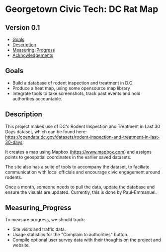 # Georgetown Civic Tech: DC Rat Map
## Version 0.1

- [Goals](#goals)
- [Description](#description)
- [Measuring_Progress](#measuring_progress)
- [Acknowledgements](#acknowledgements)

## Goals

- Build a database of rodent inspection and treatment in D.C. 
- Produce a heat map, using some opensource map library
- Integrate tools to take screenshots, track past events and hold authorities accountable. 

## Description 

This project makes use of DC's Rodent Inspection and Treatment in Last 30 Days dataset, which can be found here: https://opendata.dc.gov/datasets/rodent-inspection-and-treatment-in-last-30-days. 

It creates a map using Mapbox (https://www.mapbox.com) and assigns points to geospatial coordinates in the earlier saved datasets. 

The site also has a suite of tools to accompany the dataset, to faciliate communication with local officials and encourage civic engagement around rodents. 

Once a month, someone needs to pull the data, update the database and ensure the visuals are updated. Currently, this is done by Paul-Emmanuel.

## Measuring_Progress

To measure progress, we should track: 
- Site visits and traffic data.
- Usage statistics for the "Complain to authorities" button. 
- Compile optional user survey data with their thoughts on the project and website. 
